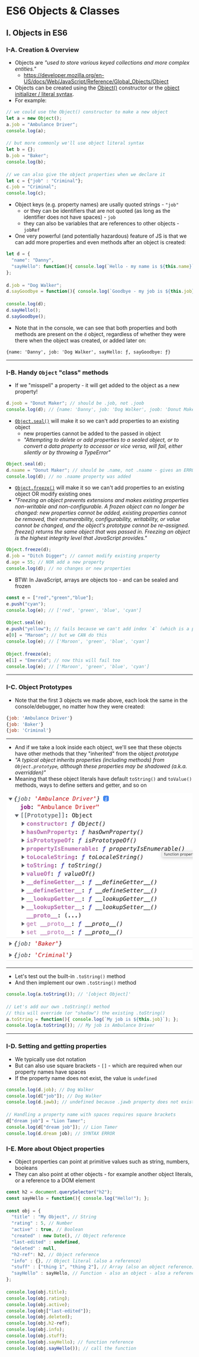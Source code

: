 # ES6 Objects & Classes

## I. Objects in ES6

### I-A. Creation & Overview
- Objects are *"used to store various keyed collections and more complex entities."*
  - https://developer.mozilla.org/en-US/docs/Web/JavaScript/Reference/Global_Objects/Object
- Objects can be created using the [Object()](https://developer.mozilla.org/en-US/docs/Web/JavaScript/Reference/Global_Objects/Object/Object) constructor or the [object initializer / literal syntax](https://developer.mozilla.org/en-US/docs/Web/JavaScript/Reference/Operators/Object_initializer).
- For example:

```js
// we could use the Object() constructor to make a new object
let a = new Object();
a.job = "Ambulance Driver";
console.log(a);

// but more commonly we'll use object literal syntax
let b = {};
b.job = "Baker";
console.log(b);

// we can also give the object properties when we declare it
let c = {"job" : "Criminal"};
c.job = "Criminal";
console.log(c);
```

- Object keys (e.g. property names) are usally quoted strings - `"job"`
  - or they can be identifiers that are not quoted (as long as the identifier does not have spaces) - `job`
  - they can also be variables that are references to other objects - `jobRef`
- One very powerful (and potentially hazardous) feature of JS is that we can add more properties and even methods after an object is created:


```js
let d = {
  "name": "Danny",
  "sayHello": function(){ console.log(`Hello - my name is ${this.name}`); }
};

d.job = "Dog Walker";
d.sayGoodbye = function(){ console.log(`Goodbye - my job is ${this.job}`); };

console.log(d);
d.sayHello();
d.sayGoodbye();
```

- Note that in the console, we can see that both properties and both methods are present on the `d` object, regardless of whether they were there when the object was created, or added later on:

```
{name: 'Danny', job: 'Dog Walker', sayHello: ƒ, sayGoodbye: ƒ}
```

<hr>

### I-B. Handy `Object` "class" methods

- If we "misspell" a property - it will get added to the object as a new property!

```js
d.joob = "Donut Maker"; // should be .job, not .joob
console.log(d); // {name: 'Danny', job: 'Dog Walker', joob: 'Donut Maker', sayHello: ƒ, sayGoodbye: ƒ}
```

- [`Object.seal()`](https://developer.mozilla.org/en-US/docs/Web/JavaScript/Reference/Global_Objects/Object/seal) will make it so we can't add properties to an existing object
  - new properties cannot be added to the passed in object
  - *"Attempting to delete or add properties to a sealed object, or to convert a data property to accessor or vice versa, will fail, either silently or by throwing a TypeError"*

```js
Object.seal(d);
d.naame = "Donut Maker"; // should be .name, not .naame - gives an ERROR or fails silently
console.log(d); // no .naame property was added
```

- [`Object.freeze()`](https://developer.mozilla.org/en-US/docs/Web/JavaScript/Reference/Global_Objects/Object/freeze) will make it so we can't add properties to an existing object OR modify existing ones
- *"Freezing an object prevents extensions and makes existing properties non-writable and non-configurable. A frozen object can no longer be changed: new properties cannot be added, existing properties cannot be removed, their enumerability, configurability, writability, or value cannot be changed, and the object's prototype cannot be re-assigned. freeze() returns the same object that was passed in. Freezing an object is the highest integrity level that JavaScript provides."*

```js
Object.freeze(d);
d.job = "Ditch Digger"; // cannot modify existing property
d.age = 55; // NOR add a new property
console.log(d); // no changes or new properties
```

- BTW: In JavaScript, arrays are objects too - and can be sealed and frozen

```js
const e = ["red","green","blue"];
e.push("cyan");
console.log(e); // ['red', 'green', 'blue', 'cyan']

Object.seal(e);
e.push("yellow"); // fails because we can't add index `4` (which is a property key) 
e[0] = "Maroon"; // but we CAN do this
console.log(e); // ['Maroon', 'green', 'blue', 'cyan']

Object.freeze(e);
e[1] = "Emerald"; // now this will fail too
console.log(e); // ['Maroon', 'green', 'blue', 'cyan']
```

<hr>

### I-C. Object Prototypes

- Note that the first 3 objects we made above, each look the same in the console/debugger, no matter how they were created:

```js
{job: 'Ambulance Driver'}
{job: 'Baker'}
{job: 'Criminal'}
```

<hr>

- And if we take a look inside each object, we'll see that these objects have other methods that they "inherited" from the object *prototype*
-  *"A typical object inherits properties (including methods) from `Object.prototype`, although these properties may be shadowed (a.k.a. overridden)"* 
- Meaning that these object literals have default `toString()` and `toValue()` methods, ways to define setters and getter, and so on

![screenshot](_images/objects-classes-1.png)

<hr>

- Let's test out the built-in `.toString()` method
- And then implement our own `.toString()` method

```js
console.log(a.toString()); // '[object Object]'

// Let's add our own .toString() method
// this will override (or "shadow") the existing .toString()
a.toString = function(){ console.log(`My job is ${this.job}`); };
console.log(a.toString()); // My job is Ambulance Driver
```

<hr>


### I-D. Setting and getting properties

- We typically use dot notation
- But can also use square brackets - `[]` - which are required when our property names have spaces
- If the property name does not exist, the value is `undefined`

```js
console.log(d.job); // Dog Walker
console.log(d["job"]); // Dog Walker
console.log(d.jawb); // undefined because .jawb property does not exist (but this is an ERROR in most languages)

// Handling a property name with spaces requires square brackets
d["dream job"] = "Lion Tamer";
console.log(d["dream job"]); // Lion Tamer
console.log(d.dream job); // SYNTAX ERROR
```

### I-E. More about Object properties

- Object properties can point at primitive values such as string, numbers, booleans
- They can also point at other objects - for example another object literals, or a reference to a DOM element

```js
const h2 = document.querySelector("h2");
const sayHello = function(){ console.log("Hello!"); };

const obj = {
  "title" : "My Object", // String
  "rating" : 5, // Number
  "active" : true, // Boolean
  "created" : new Date(), // Object reference
  "last-edited" : undefined,
  "deleted" : null,
  "h2-ref": h2, // Object reference
  "info" : {}, // Object literal (also a reference)
  "stuff" : ["thing 1", "thing 2"], // Array (also an object reference)
  "sayHello" : sayHello, // Function - also an object - also a reference
};

console.log(obj.title);
console.log(obj.rating);
console.log(obj.active);
console.log(obj["last-edited"]);
console.log(obj.deleted);
console.log(obj.h2-ref);
console.log(obj.info);
console.log(obj.stuff);
console.log(obj.sayHello); // function reference
console.log(obj.sayHello()); // call the function
```
